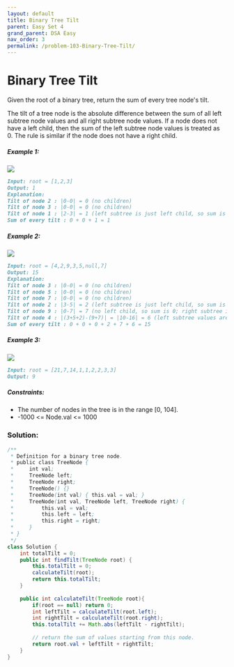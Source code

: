 ```yaml
---
layout: default
title: Binary Tree Tilt
parent: Easy Set 4
grand_parent: DSA Easy
nav_order: 3
permalink: /problem-103-Binary-Tree-Tilt/
---
```

# Binary Tree Tilt

Given the root of a binary tree, return the sum of every tree node's tilt.

The tilt of a tree node is the absolute difference between the sum of all left subtree node values and all right subtree node values. If a node does not have a left child, then the sum of the left subtree node values is treated as 0. The rule is similar if the node does not have a right child.

##### Example 1:
![](../../assets/images/ds/tilt1.jpeg)
```markdown
Input: root = [1,2,3]
Output: 1
Explanation:
Tilt of node 2 : |0-0| = 0 (no children)
Tilt of node 3 : |0-0| = 0 (no children)
Tilt of node 1 : |2-3| = 1 (left subtree is just left child, so sum is 2; right subtree is just right child, so sum is 3)
Sum of every tilt : 0 + 0 + 1 = 1
```
##### Example 2:
![](../../assets/images/ds/tilt2.jpeg)
```markdown
Input: root = [4,2,9,3,5,null,7]
Output: 15
Explanation:
Tilt of node 3 : |0-0| = 0 (no children)
Tilt of node 5 : |0-0| = 0 (no children)
Tilt of node 7 : |0-0| = 0 (no children)
Tilt of node 2 : |3-5| = 2 (left subtree is just left child, so sum is 3; right subtree is just right child, so sum is 5)
Tilt of node 9 : |0-7| = 7 (no left child, so sum is 0; right subtree is just right child, so sum is 7)
Tilt of node 4 : |(3+5+2)-(9+7)| = |10-16| = 6 (left subtree values are 3, 5, and 2, which sums to 10; right subtree values are 9 and 7, which sums to 16)
Sum of every tilt : 0 + 0 + 0 + 2 + 7 + 6 = 15
```
##### Example 3:
![](../../assets/images/ds/tilt3.jpeg)
```markdown
Input: root = [21,7,14,1,1,2,2,3,3]
Output: 9
```
##### Constraints:
* The number of nodes in the tree is in the range [0, 104].
* -1000 <= Node.val <= 1000

### Solution:
```java
/**
 * Definition for a binary tree node.
 * public class TreeNode {
 *     int val;
 *     TreeNode left;
 *     TreeNode right;
 *     TreeNode() {}
 *     TreeNode(int val) { this.val = val; }
 *     TreeNode(int val, TreeNode left, TreeNode right) {
 *         this.val = val;
 *         this.left = left;
 *         this.right = right;
 *     }
 * }
 */
class Solution {
    int totalTilt = 0;
    public int findTilt(TreeNode root) {
        this.totalTilt = 0;
        calculateTilt(root);
        return this.totalTilt;
    }
    
    public int calculateTilt(TreeNode root){
        if(root == null) return 0;
        int leftTilt = calculateTilt(root.left);
        int rightTilt = calculateTilt(root.right);
        this.totalTilt += Math.abs(leftTilt - rightTilt);
        
        // return the sum of values starting from this node.
        return root.val + leftTilt + rightTilt;
    }
}
```







